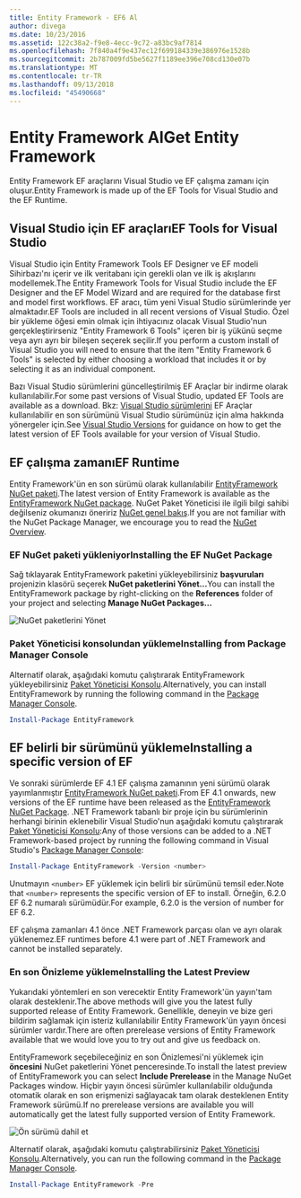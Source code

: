 ```yaml
---
title: Entity Framework - EF6 Al
author: divega
ms.date: 10/23/2016
ms.assetid: 122c38a2-f9e8-4ecc-9c72-a83bc9af7814
ms.openlocfilehash: 7f840a4f9e437ec12f699184339e386976e1528b
ms.sourcegitcommit: 2b787009fd5be5627f1189ee396e708cd130e07b
ms.translationtype: MT
ms.contentlocale: tr-TR
ms.lasthandoff: 09/13/2018
ms.locfileid: "45490668"
---
```

# <a name="get-entity-framework"></a><span data-ttu-id="e6b5b-102">Entity Framework Al</span><span class="sxs-lookup"><span data-stu-id="e6b5b-102">Get Entity Framework</span></span>
<span data-ttu-id="e6b5b-103">Entity Framework EF araçlarını Visual Studio ve EF çalışma zamanı için oluşur.</span><span class="sxs-lookup"><span data-stu-id="e6b5b-103">Entity Framework is made up of the EF Tools for Visual Studio and the EF Runtime.</span></span>

## <a name="ef-tools-for-visual-studio"></a><span data-ttu-id="e6b5b-104">Visual Studio için EF araçları</span><span class="sxs-lookup"><span data-stu-id="e6b5b-104">EF Tools for Visual Studio</span></span>

<span data-ttu-id="e6b5b-105">Visual Studio için Entity Framework Tools EF Designer ve EF modeli Sihirbazı'nı içerir ve ilk veritabanı için gerekli olan ve ilk iş akışlarını modellemek.</span><span class="sxs-lookup"><span data-stu-id="e6b5b-105">The Entity Framework Tools for Visual Studio include the EF Designer and the EF Model Wizard and are required for the database first and model first workflows.</span></span> <span data-ttu-id="e6b5b-106">EF aracı, tüm yeni Visual Studio sürümlerinde yer almaktadır.</span><span class="sxs-lookup"><span data-stu-id="e6b5b-106">EF Tools are included in all recent versions of Visual Studio.</span></span> <span data-ttu-id="e6b5b-107">Özel bir yükleme öğesi emin olmak için ihtiyacınız olacak Visual Studio'nun gerçekleştirirseniz "Entity Framework 6 Tools" içeren bir iş yükünü seçme veya ayrı ayrı bir bileşen seçerek seçilir.</span><span class="sxs-lookup"><span data-stu-id="e6b5b-107">If you perform a custom install of Visual Studio you will need to ensure that the item "Entity Framework 6 Tools" is selected by either choosing a workload that includes it or by selecting it as an individual component.</span></span>

<span data-ttu-id="e6b5b-108">Bazı Visual Studio sürümlerini güncelleştirilmiş EF Araçlar bir indirme olarak kullanılabilir.</span><span class="sxs-lookup"><span data-stu-id="e6b5b-108">For some past versions of Visual Studio, updated EF Tools are available as a download.</span></span> <span data-ttu-id="e6b5b-109">Bkz: [Visual Studio sürümlerini](~/ef6/what-is-new/visual-studio.md) EF Araçlar kullanılabilir en son sürümünü Visual Studio sürümünüz için alma hakkında yönergeler için.</span><span class="sxs-lookup"><span data-stu-id="e6b5b-109">See [Visual Studio Versions](~/ef6/what-is-new/visual-studio.md) for guidance on how to get the latest version of EF Tools available for your version of Visual Studio.</span></span>

## <a name="ef-runtime"></a><span data-ttu-id="e6b5b-110">EF çalışma zamanı</span><span class="sxs-lookup"><span data-stu-id="e6b5b-110">EF Runtime</span></span>

<span data-ttu-id="e6b5b-111">Entity Framework'ün en son sürümü olarak kullanılabilir [EntityFramework NuGet paketi](http://nuget.org/packages/EntityFramework/).</span><span class="sxs-lookup"><span data-stu-id="e6b5b-111">The latest version of Entity Framework is available as the [EntityFramework NuGet package](http://nuget.org/packages/EntityFramework/).</span></span> <span data-ttu-id="e6b5b-112">NuGet Paket Yöneticisi ile ilgili bilgi sahibi değilseniz okumanızı öneririz [NuGet genel bakış](https://docs.microsoft.com/nuget/consume-packages/overview-and-workflow).</span><span class="sxs-lookup"><span data-stu-id="e6b5b-112">If you are not familiar with the NuGet Package Manager, we encourage you to read the [NuGet Overview](https://docs.microsoft.com/nuget/consume-packages/overview-and-workflow).</span></span>

### <a name="installing-the-ef-nuget-package"></a><span data-ttu-id="e6b5b-113">EF NuGet paketi yükleniyor</span><span class="sxs-lookup"><span data-stu-id="e6b5b-113">Installing the EF NuGet Package</span></span>

<span data-ttu-id="e6b5b-114">Sağ tıklayarak EntityFramework paketini yükleyebilirsiniz **başvuruları** projenizin klasörü seçerek **NuGet paketlerini Yönet...**</span><span class="sxs-lookup"><span data-stu-id="e6b5b-114">You can install the EntityFramework package by right-clicking on the **References** folder of your project and selecting **Manage NuGet Packages…**</span></span>

![NuGet paketlerini Yönet](~/ef6/media/managenugetpackages.png)

### <a name="installing-from-package-manager-console"></a><span data-ttu-id="e6b5b-116">Paket Yöneticisi konsolundan yükleme</span><span class="sxs-lookup"><span data-stu-id="e6b5b-116">Installing from Package Manager Console</span></span>

<span data-ttu-id="e6b5b-117">Alternatif olarak, aşağıdaki komutu çalıştırarak EntityFramework yükleyebilirsiniz [Paket Yöneticisi Konsolu](http://docs.nuget.org/docs/start-here/using-the-package-manager-console).</span><span class="sxs-lookup"><span data-stu-id="e6b5b-117">Alternatively, you can install EntityFramework by running the following command in the [Package Manager Console](http://docs.nuget.org/docs/start-here/using-the-package-manager-console).</span></span>

``` powershell
Install-Package EntityFramework
```

## <a name="installing-a-specific-version-of-ef"></a><span data-ttu-id="e6b5b-118">EF belirli bir sürümünü yükleme</span><span class="sxs-lookup"><span data-stu-id="e6b5b-118">Installing a specific version of EF</span></span>

<span data-ttu-id="e6b5b-119">Ve sonraki sürümlerde EF 4.1 EF çalışma zamanının yeni sürümü olarak yayımlanmıştır [EntityFramework NuGet paketi](https://www.nuget.org/packages/EntityFramework/).</span><span class="sxs-lookup"><span data-stu-id="e6b5b-119">From EF 4.1 onwards, new versions of the EF runtime have been released as the [EntityFramework NuGet Package](https://www.nuget.org/packages/EntityFramework/).</span></span> <span data-ttu-id="e6b5b-120">.NET Framework tabanlı bir proje için bu sürümlerinin herhangi birinin eklenebilir Visual Studio'nun aşağıdaki komutu çalıştırarak [Paket Yöneticisi Konsolu](http://docs.nuget.org/docs/start-here/using-the-package-manager-console):</span><span class="sxs-lookup"><span data-stu-id="e6b5b-120">Any of those versions can be added to a .NET Framework-based project by running the following command in Visual Studio's [Package Manager Console](http://docs.nuget.org/docs/start-here/using-the-package-manager-console):</span></span>

``` powershell
Install-Package EntityFramework -Version <number>
```

<span data-ttu-id="e6b5b-121">Unutmayın `<number>` EF yüklemek için belirli bir sürümünü temsil eder.</span><span class="sxs-lookup"><span data-stu-id="e6b5b-121">Note that `<number>` represents the specific version of EF to install.</span></span> <span data-ttu-id="e6b5b-122">Örneğin, 6.2.0 EF 6.2 numaralı sürümüdür.</span><span class="sxs-lookup"><span data-stu-id="e6b5b-122">For example, 6.2.0 is the version of number for EF 6.2.</span></span>   

<span data-ttu-id="e6b5b-123">EF çalışma zamanları 4.1 önce .NET Framework parçası olan ve ayrı olarak yüklenemez.</span><span class="sxs-lookup"><span data-stu-id="e6b5b-123">EF runtimes before 4.1 were part of .NET Framework and cannot be installed separately.</span></span>

### <a name="installing-the-latest-preview"></a><span data-ttu-id="e6b5b-124">En son Önizleme yükleme</span><span class="sxs-lookup"><span data-stu-id="e6b5b-124">Installing the Latest Preview</span></span>

<span data-ttu-id="e6b5b-125">Yukarıdaki yöntemleri en son verecektir Entity Framework'ün yayın'tam olarak desteklenir.</span><span class="sxs-lookup"><span data-stu-id="e6b5b-125">The above methods will give you the latest fully supported release of Entity Framework.</span></span> <span data-ttu-id="e6b5b-126">Genellikle, deneyin ve bize geri bildirim sağlamak için isteriz kullanılabilir Entity Framework'ün yayın öncesi sürümler vardır.</span><span class="sxs-lookup"><span data-stu-id="e6b5b-126">There are often prerelease versions of Entity Framework available that we would love you to try out and give us feedback on.</span></span>

<span data-ttu-id="e6b5b-127">EntityFramework seçebileceğiniz en son Önizlemesi'ni yüklemek için **öncesini** NuGet paketlerini Yönet penceresinde.</span><span class="sxs-lookup"><span data-stu-id="e6b5b-127">To install the latest preview of EntityFramework you can select **Include Prerelease** in the Manage NuGet Packages window.</span></span> <span data-ttu-id="e6b5b-128">Hiçbir yayın öncesi sürümler kullanılabilir olduğunda otomatik olarak en son erişmenizi sağlayacak tam olarak desteklenen Entity Framework sürümü.</span><span class="sxs-lookup"><span data-stu-id="e6b5b-128">If no prerelease versions are available you will automatically get the latest fully supported version of Entity Framework.</span></span>

![Ön sürümü dahil et](~/ef6/media/includeprerelease.png)

<span data-ttu-id="e6b5b-130">Alternatif olarak, aşağıdaki komutu çalıştırabilirsiniz [Paket Yöneticisi Konsolu](http://docs.nuget.org/docs/start-here/using-the-package-manager-console).</span><span class="sxs-lookup"><span data-stu-id="e6b5b-130">Alternatively, you can run the following command in the [Package Manager Console](http://docs.nuget.org/docs/start-here/using-the-package-manager-console).</span></span>

``` powershell
Install-Package EntityFramework -Pre
```
